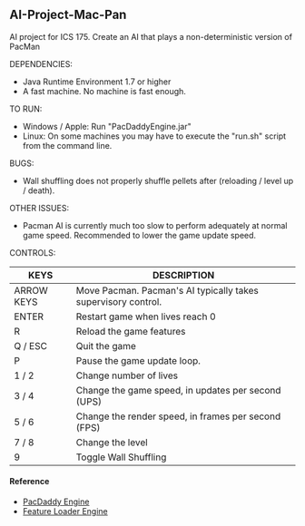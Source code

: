 ## AI-Project-Mac-Pan

AI project for ICS 175.  Create an AI that plays a non-deterministic version of PacMan

DEPENDENCIES: 
 - Java Runtime Environment 1.7 or higher
 - A fast machine.  No machine is fast enough.

TO RUN:
 - Windows / Apple: Run "PacDaddyEngine.jar"
 - Linux: On some machines you may have to execute the "run.sh" script from the command line. 

BUGS:
 - Wall shuffling does not properly shuffle pellets after (reloading / level up / death).

OTHER ISSUES:
 - Pacman AI is currently much too slow to perform adequately at normal game speed.  Recommended to lower the game update speed.

CONTROLS:

| KEYS          | DESCRIPTION                                                    |
| ------------- | -------------------------------------------------------------- |
| ARROW KEYS    | Move Pacman.  Pacman's AI typically takes supervisory control. |
| ENTER         | Restart game when lives reach 0                                |
| R             | Reload the game features                                       |
| Q / ESC       | Quit the game                                                  |
| P             | Pause the game update loop.                                    |
| 1 / 2         | Change number of lives                                         |
| 3 / 4         | Change the game speed, in updates per second (UPS)             |
| 5 / 6         | Change the render speed, in frames per second (FPS)            |
| 7 / 8         | Change the level                                               |
| 9             | Toggle Wall Shuffling                                          |

#### Reference
- [PacDaddy Engine](https://github.com/misterdustinface/PacDaddy)
- [Feature Loader Engine](https://github.com/misterdustinface/FeatureLoader)

